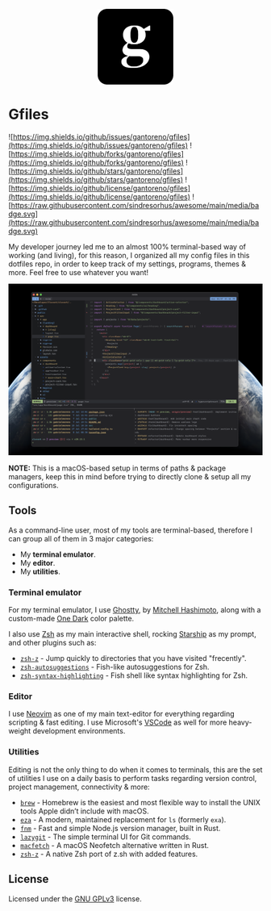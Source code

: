 <p align="center">
  <img src=".github/icon.png" width="150" />
</p>

# Gfiles

![https://img.shields.io/github/issues/gantoreno/gfiles](https://img.shields.io/github/issues/gantoreno/gfiles) ![https://img.shields.io/github/forks/gantoreno/gfiles](https://img.shields.io/github/forks/gantoreno/gfiles) ![https://img.shields.io/github/stars/gantoreno/gfiles](https://img.shields.io/github/stars/gantoreno/gfiles) ![https://img.shields.io/github/license/gantoreno/gfiles](https://img.shields.io/github/license/gantoreno/gfiles) ![https://raw.githubusercontent.com/sindresorhus/awesome/main/media/badge.svg](https://raw.githubusercontent.com/sindresorhus/awesome/main/media/badge.svg)

My developer journey led me to an almost 100% terminal-based way of working (and living), for this reason, I organized all my config files in this dotfiles repo, in order to keep track of my settings, programs, themes & more. Feel free to use whatever you want!

![./.github/screenshot.png](./.github/screenshot.png)

**NOTE:** This is a macOS-based setup in terms of paths & package managers, keep this in mind before trying to directly clone & setup all my configurations.

## Tools

As a command-line user, most of my tools are terminal-based, therefore I can group all of them in 3 major categories:

- My **terminal emulator**.
- My **editor**.
- My **utilities**.

### Terminal emulator

For my terminal emulator, I use [Ghostty](https://github.com/ghostty-org), by [Mitchell Hashimoto](https://mitchellh.com/ghostty), along with a custom-made [One Dark](https://github.com/navarasu/onedark.nvim) color palette.

I also use [Zsh](https://www.zsh.org/) as my main interactive shell, rocking [Starship](https://starship.rs/) as my prompt, and other plugins such as:

- [`zsh-z`](https://github.com/agkozak/zsh-z) - Jump quickly to directories that you have visited "frecently".
- [`zsh-autosuggestions`](https://github.com/zsh-users/zsh-autosuggestions) - Fish-like autosuggestions for Zsh.
- [`zsh-syntax-highlighting`](https://github.com/zsh-users/zsh-syntax-highlighting) - Fish shell like syntax highlighting for Zsh.

### Editor

I use [Neovim](https://neovim.io/) as one of my main text-editor for everything regarding scripting & fast editing. I use Microsoft's [VSCode](https://code.visualstudio.com/) as well for more heavy-weight development environments.

### Utilities

Editing is not the only thing to do when it comes to terminals, this are the set of utilities I use on a daily basis to perform tasks regarding version control, project management, connectivity & more:

- [`brew`](https://brew.sh/index_es) - Homebrew is the easiest and most flexible way to install the UNIX tools Apple didn’t include with macOS.
- [`eza`](https://github.com/eza-community/eza) - A modern, maintained replacement for `ls` (formerly `exa`).
- [`fnm`](https://github.com/Schniz/fnm#shell-setup) - Fast and simple Node.js version manager, built in Rust.
- [`lazygit`](https://github.com/jesseduffield/lazygit) - The simple terminal UI for Git commands.
- [`macfetch`](https://github.com/gantoreno/macfetch) - A macOS Neofetch alternative written in Rust.
- [`zsh-z`](https://github.com/agkozak/zsh-z) - A native Zsh port of z.sh with added features.

## License

Licensed under the [GNU GPLv3](https://www.gnu.org/licenses/gpl-3.0.html) license.
